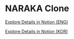 # NARAKA Clone

[Explore Details in Notion (ENG)](https://www.notion.so/NARAKA-Bladepoint-Clone-1eee239d363a80ccbc7fce3e4d783cd1?pvs=4)

[Explore Details in Notion (KOR)](https://thread-sherbet-57e.notion.site/Game-NARAKA-Bladepoint-1189ac7e0f14461ebaf8ca454f1a503a)
